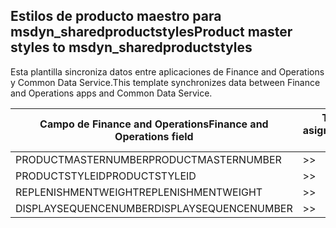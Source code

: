 ## <a name="product-master-styles-to-msdyn_sharedproductstyles"></a><span data-ttu-id="ec79d-101">Estilos de producto maestro para msdyn_sharedproductstyles</span><span class="sxs-lookup"><span data-stu-id="ec79d-101">Product master styles to msdyn_sharedproductstyles</span></span>

<span data-ttu-id="ec79d-102">Esta plantilla sincroniza datos entre aplicaciones de Finance and Operations y Common Data Service.</span><span class="sxs-lookup"><span data-stu-id="ec79d-102">This template synchronizes data between Finance and Operations apps and Common Data Service.</span></span>

<span data-ttu-id="ec79d-103">Campo de Finance and Operations</span><span class="sxs-lookup"><span data-stu-id="ec79d-103">Finance and Operations field</span></span> | <span data-ttu-id="ec79d-104">Tipo de asignación</span><span class="sxs-lookup"><span data-stu-id="ec79d-104">Map type</span></span> | <span data-ttu-id="ec79d-105">Otro campo de Dynamics 365</span><span class="sxs-lookup"><span data-stu-id="ec79d-105">Other Dynamics 365 field</span></span> | <span data-ttu-id="ec79d-106">Valor predeterminado</span><span class="sxs-lookup"><span data-stu-id="ec79d-106">Default value</span></span>
---|---|---|---
<span data-ttu-id="ec79d-107">PRODUCTMASTERNUMBER</span><span class="sxs-lookup"><span data-stu-id="ec79d-107">PRODUCTMASTERNUMBER</span></span> | >> | <span data-ttu-id="ec79d-108">msdyn_globalproduct.msdyn_productnumber</span><span class="sxs-lookup"><span data-stu-id="ec79d-108">msdyn_globalproduct.msdyn_productnumber</span></span> | 
<span data-ttu-id="ec79d-109">PRODUCTSTYLEID</span><span class="sxs-lookup"><span data-stu-id="ec79d-109">PRODUCTSTYLEID</span></span> | >> | <span data-ttu-id="ec79d-110">msdyn_productstyle.msdyn_productstyle</span><span class="sxs-lookup"><span data-stu-id="ec79d-110">msdyn_productstyle.msdyn_productstyle</span></span> | 
<span data-ttu-id="ec79d-111">REPLENISHMENTWEIGHT</span><span class="sxs-lookup"><span data-stu-id="ec79d-111">REPLENISHMENTWEIGHT</span></span> | >> | <span data-ttu-id="ec79d-112">msdyn_replenishmentweight</span><span class="sxs-lookup"><span data-stu-id="ec79d-112">msdyn_replenishmentweight</span></span> | 
<span data-ttu-id="ec79d-113">DISPLAYSEQUENCENUMBER</span><span class="sxs-lookup"><span data-stu-id="ec79d-113">DISPLAYSEQUENCENUMBER</span></span> | >> | <span data-ttu-id="ec79d-114">msdyn_displaysequencenumber</span><span class="sxs-lookup"><span data-stu-id="ec79d-114">msdyn_displaysequencenumber</span></span> | 
